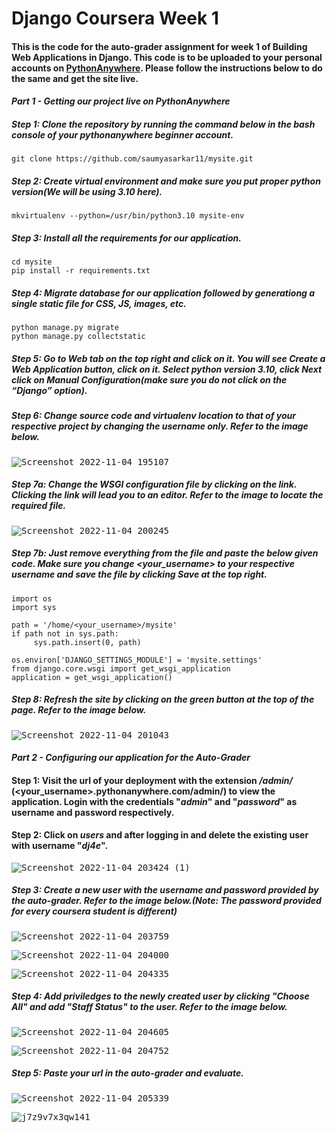 # Django Coursera Week 1
#### This is the code for the auto-grader assignment for week 1 of **Building Web Applications in Django**. This code is to be uploaded to your personal accounts on [PythonAnywhere](https://www.pythonanywhere.com). Please follow the instructions below to do the same and get the site live.

#### *Part 1 - Getting our project live on PythonAnywhere*

##### Step 1: Clone the repository by running the command below in the bash console of your pythonanywhere beginner account.
```
git clone https://github.com/saumyasarkar11/mysite.git
```

##### Step 2: Create virtual environment and make sure you put proper python version(We will be using 3.10 here).
```
mkvirtualenv --python=/usr/bin/python3.10 mysite-env
```

##### Step 3: Install all the requirements for our application.
```
cd mysite
pip install -r requirements.txt
```

##### Step 4: Migrate database for our application followed by generationg a single static file for CSS, JS, images, etc.
```
python manage.py migrate
python manage.py collectstatic
```

##### Step 5: Go to *Web* tab on the top right and click on it. You will see *Create a Web Application* button, click on it. Select python version 3.10, click *Next* click on *Manual Configuration*(make sure you do not click on the “Django” option).

##### Step 6: Change source code and virtualenv location to that of your respective project by changing the username only. Refer to the image below.
<kbd>![Screenshot 2022-11-04 195107](https://user-images.githubusercontent.com/76894046/199999856-3ad8c6c3-6cfe-4e03-ab4b-5e1d4b004c72.png)</kbd>

##### Step 7a: Change the WSGI configuration file by clicking on the link. Clicking the link will lead you to an editor. Refer to the image to locate the required file.
<kbd>![Screenshot 2022-11-04 200245](https://user-images.githubusercontent.com/76894046/200001260-04d166bd-2255-4906-a846-fb85446ec96f.png)</kbd>

##### Step 7b: Just remove everything from the file and paste the below given code. Make sure you change *<your_username>* to your respective username and save the file by clicking *Save* at the top right.
```
import os
import sys

path = '/home/<your_username>/mysite'
if path not in sys.path:
     sys.path.insert(0, path)

os.environ['DJANGO_SETTINGS_MODULE'] = 'mysite.settings'
from django.core.wsgi import get_wsgi_application
application = get_wsgi_application()
```

##### Step 8: Refresh the site by clicking on the green button at the top of the page. Refer to the image below.
<kbd>![Screenshot 2022-11-04 201043](https://user-images.githubusercontent.com/76894046/200002630-10b80d69-be26-4dd7-828f-334f87193178.png)</kbd>

#### *Part 2 - Configuring our application for the Auto-Grader*

#### Step 1: Visit the url of your deployment with the extension */admin/* (<your_username>.pythonanywhere.com/admin/) to view the application. Login with the credentials "*admin*" and "*password*" as username and password respectively.

#### Step 2: Click on *users* and after logging in and delete the existing user with username "*dj4e*".
<kbd>![Screenshot 2022-11-04 203424 (1)](https://user-images.githubusercontent.com/76894046/200050365-6a1129d3-9bf9-46e2-a7d7-323208c6f3ba.png)</kbd>

##### Step 3: Create a new user with the username and password provided by the auto-grader. Refer to the image below.(Note: The password provided for every coursera student is different)
<kbd>![Screenshot 2022-11-04 203759](https://user-images.githubusercontent.com/76894046/200051687-94dbd2fb-e8b9-4545-ba3e-19be919601fc.png)</kbd>

<kbd>![Screenshot 2022-11-04 204000](https://user-images.githubusercontent.com/76894046/200053304-4df0457c-830d-4377-a0bc-695acca0b929.png)</kbd>

<kbd>![Screenshot 2022-11-04 204335](https://user-images.githubusercontent.com/76894046/200053012-bb6f3401-8eca-422d-a235-d22ebbab747b.png)</kbd>

##### Step 4: Add priviledges to the newly created user by clicking "*Choose All*" and add "*Staff Status*" to the user. Refer to the image below.
<kbd>![Screenshot 2022-11-04 204605](https://user-images.githubusercontent.com/76894046/200054109-89cf2634-94ef-431e-81dc-27441a38d914.png)</kbd>

<kbd>![Screenshot 2022-11-04 204752](https://user-images.githubusercontent.com/76894046/200054215-02e45f04-2afa-46cf-82c0-dfda2a746152.png)</kbd>

##### Step 5: Paste your url in the auto-grader and evaluate.
<kbd>![Screenshot 2022-11-04 205339](https://user-images.githubusercontent.com/76894046/200055686-7decc57f-2c96-4ace-82de-b808180d35ed.png)</kbd>

<kbd>![j7z9v7x3qw141](https://user-images.githubusercontent.com/76894046/200056910-b5c2f2f1-fdf2-4bd8-ae4f-f72df35a0348.jpg)</kbd>

